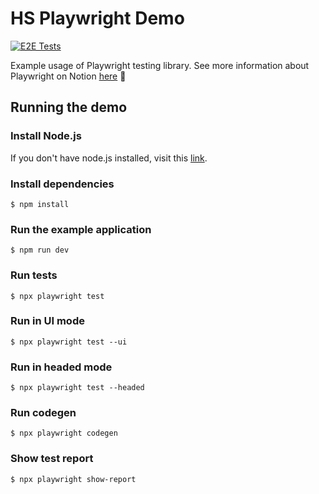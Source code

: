 # HS Playwright Demo

[![E2E Tests](https://github.com/wj-halfspace/playwright-demo/actions/workflows/azure-static-web-apps-mango-beach-0a1514d03.yml/badge.svg)](https://github.com/wj-halfspace/playwright-demo/actions/workflows/azure-static-web-apps-mango-beach-0a1514d03.yml)

Example usage of Playwright testing library.
See more information about Playwright on Notion [here](https://www.notion.so/halfspaceai/Playwright-1aaa6eaef6134c7f97c13fbb1fc3e4d8) 🤩

## Running the demo

### Install Node.js

If you don't have node.js installed, visit this [link](https://nodejs.org/en).

### Install dependencies

`$ npm install`

### Run the example application

`$ npm run dev`

### Run tests

`$ npx playwright test`

### Run in UI mode

`$ npx playwright test --ui`

### Run in headed mode

`$ npx playwright test --headed`

### Run codegen

`$ npx playwright codegen`

### Show test report

`$ npx playwright show-report`
